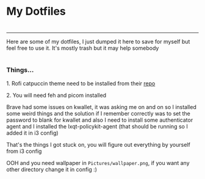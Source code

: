 <div style="display:flex; align-items: center">
  <h1 style="position:relative; top: -6px">My Dotfiles</h1>
</div>

---

Here are some of my dotfiles, I just dumped it here to save for myself but feel free to use it. It's mostly trash but it may help somebody

#

### Things...

1\. Rofi catpuccin theme need to be installed from their [repo](https://github.com/catppuccin/rofi)

2\. You will need feh and picom installed

Brave had some issues on kwallet, it was asking me on and on so I installed some weird things and the solution if I remember correctly was to set the password to blank for kwallet and also I need to install some authenticator agent and I installed the lxqt-policykit-agent (that should be running so I added it in i3 config)

That's the things I got stuck on, you will figure out everything by yourself from i3 config

OOH and you need wallpaper in `Pictures/wallpaper.png`, if you want any other directory change it in config :)
